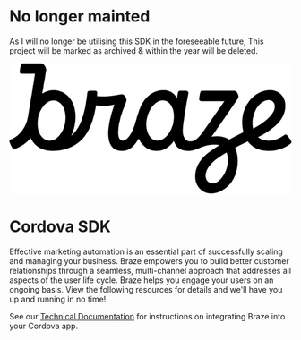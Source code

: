 # No longer mainted
As I will no longer be utilising this SDK in the foreseeable future, This project will be marked as archived & within the year will be deleted.

![Braze Logo](https://github.com/Appboy/appboy-cordova-sdk/blob/master/braze-logo.png)

# Cordova SDK

Effective marketing automation is an essential part of successfully scaling and managing your business. Braze empowers you to build better customer relationships through a seamless, multi-channel approach that addresses all aspects of the user life cycle. Braze helps you engage your users on an ongoing basis. View the following resources for details and we'll have you up and running in no time!

See our [Technical Documentation](http://documentation.braze.com "Braze Technical Documentation") for instructions on integrating Braze into your Cordova app.
